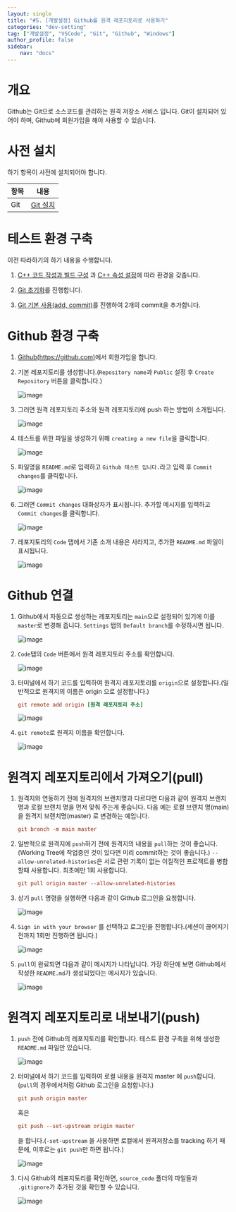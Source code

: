 ```yaml
---
layout: single
title: "#5. [개발설정] Github를 원격 레포지토리로 사용하기"
categories: "dev-setting"
tag: ["개발설정", "VSCode", "Git", "Github", "Windows"]
author_profile: false
sidebar: 
    nav: "docs"
---
```


# 개요
Github는 Git으로 소스코드를 관리하는 원격 저장소 서비스 입니다. Git이 설치되어 있어야 하며, Github에 회원가입을 해야 사용할 수 있습니다.

# 사전 설치

하기 항목이 사전에 설치되어야 합니다.

|항목|내용|
|--|--|
|Git|[Git 설치](https://tango1202.github.io/dev-setting/dev-git/#git-%EC%84%A4%EC%B9%98)|

# 테스트 환경 구축

이전 따라하기의 하기 내용을 수행합니다.

1. [C++ 코드 작성과 빌드 구성](https://tango1202.github.io/dev-setting/dev-vscode-cpp/#c-%EC%BD%94%EB%93%9C-%EC%9E%91%EC%84%B1%EA%B3%BC-%EB%B9%8C%EB%93%9C-%EA%B5%AC%EC%84%B1) 과 [C++ 속성 설정](https://tango1202.github.io/dev-setting/dev-vscode-cpp/#c-%EC%86%8D%EC%84%B1-%EC%84%A4%EC%A0%95)에 따라 환경을 갖춥니다.

2. [Git 초기화](https://tango1202.github.io/dev-setting/dev-git/#git-%EC%B4%88%EA%B8%B0%ED%99%94)를 진행합니다.

3. [Git 기본 사용(add, commit)](https://tango1202.github.io/dev-setting/dev-git/#git-%EA%B8%B0%EB%B3%B8-%EC%82%AC%EC%9A%A9add-commit)를 진행하여 2개의 commit을 추가합니다.

# Github 환경 구축

1. [Github(https://github.com)](https://github.com)에서 회원가입을 합니다.

2. 기본 레포지토리를 생성합니다.(`Repository name`과 `Public` 설정 후 `Create Repository` 버튼을 클릭합니다.)

    ![image](https://github.com/tango1202/tango1202.github.io/assets/133472501/ae429ad1-e0fe-4b91-b0c6-091dfa9b88de)

3. 그러면 원격 레포지토리 주소와 원격 레포지토리에 push 하는 방법이 소개됩니다.

    ![image](https://github.com/tango1202/tango1202.github.io/assets/133472501/aad4968e-1822-4791-9ae8-9d416d8ded31)

4. 테스트를 위한 파일을 생성하기 위해 `creating a new file`을 클릭합니다.

    ![image](https://github.com/tango1202/tango1202.github.io/assets/133472501/97af9cf1-4b0f-460b-80a9-03b0b6eac8ff)

5. 파일명을 `README.md`로 입력하고 `Github 테스트 입니다.`라고 입력 후 `Commit changes`를 클릭합니다.

    ![image](https://github.com/tango1202/tango1202.github.io/assets/133472501/e7da038a-1268-46b9-8b8d-0db318b3f91e)

6. 그러면 `Commit changes` 대화상자가 표시됩니다. 추가할 메시지를 입력하고 `Commit changes`를 클릭합니다.

    ![image](https://github.com/tango1202/tango1202.github.io/assets/133472501/c8c830f3-db41-42c3-9228-0744125e8a35)

7. 레포지토리의 `Code` 탭에서 기존 소개 내용은 사라지고, 추가한 `README.md` 파일이 표시됩니다.
    
    ![image](https://github.com/tango1202/tango1202.github.io/assets/133472501/cee757ae-ff2d-4d82-9e5e-c0561901a134)

# Github 연결

1. Github에서 자동으로 생성하는 레포지토리는 `main`으로 설정되어 있기에 이를 `master`로 변경해 줍니다. `Settings` 탭의 `Default branch`를 수정하시면 됩니다.
    
    ![image](https://github.com/tango1202/tango1202.github.io/assets/133472501/d3dd972a-fa37-40c4-a509-6e0daf25ba65)

2. `Code`탭의 `Code` 버튼에서 원격 레포지토리 주소를 확인합니다.

    ![image](https://github.com/tango1202/tango1202.github.io/assets/133472501/828d9fec-76bf-4e67-8b6f-0cacdf3ccc1b)

3. 터미널에서 하기 코드를 입력하여 원격지 레포지토리를 `origin`으로 설정합니다.(일반적으로 원격지의 이름은 origin 으로 설정합니다.)

    ```ini
    git remote add origin [원격 레포지토리 주소]
    ```

    ![image](https://github.com/tango1202/tango1202.github.io/assets/133472501/eae6c1f6-c7f9-42fa-b5ba-82c48ee40bc9)

4. `git remote`로 원격지 이름을 확인합니다.
    
    ![image](https://github.com/tango1202/tango1202.github.io/assets/133472501/02bdd833-a818-4d73-b1e8-3eacdb5c4068)

# 원격지 레포지토리에서 가져오기(pull)

1. 원격지와 연동하기 전에 원격지의 브랜치명과 다르다면 다음과 같이 원격지 브랜치명과 로컬 브랜치 명을 먼저 맞춰 주는게 좋습니다. 다음 예는 로컬 브랜치 명(main)을 원격지 브랜치명(master) 로 변경하는 예입니다.

    ```ini
    git branch -m main master
    ```

2. 일반적으로 원격지에 `push`하기 전에 원격지의 내용을 `pull`하는 것이 좋습니다.(Working Tree에 작업중인 것이 있다면 미리 commit하는 것이 좋습니다.) `--allow-unrelated-histories`은 서로 관련 기록이 없는 이질적인 프로젝트를 병합할때 사용합니다. 최초에만 1회 사용합니다.   

    ```ini
    git pull origin master --allow-unrelated-histories
    ```
3. 상기 `pull` 명령을 실행하면 다음과 같이 Github 로그인을 요청합니다.

    ![image](https://github.com/tango1202/tango1202.github.io/assets/133472501/d998f293-3982-4920-a209-02735052ae07)

4. `Sign in with your browser` 를 선택하고 로그인을 진행합니다.(세션이 끊어지기 전까지 1회만 진행하면 됩니다.)

    ![image](https://github.com/tango1202/tango1202.github.io/assets/133472501/bdf1a08e-837e-4f44-8090-65c3804f459b)

5. `pull`이 완료되면 다음과 같이 메시지가 나타납니다. 가장 하단에 보면 Github에서 작성한 `README.md`가 생성되었다는 메시지가 있습니다.

    ![image](https://github.com/tango1202/tango1202.github.io/assets/133472501/d984b81d-7283-40c8-a699-bb18f4806942)

# 원격지 레포지토리로 내보내기(push)

1. `push` 전에 Github의 레포지토리를 확인합니다. 테스트 환경 구축을 위해 생성한 `README.md` 파일만 있습니다.

    ![image](https://github.com/tango1202/tango1202.github.io/assets/133472501/f8d5569a-e014-411b-b66c-50da80466e0f)

2. 터미널에서 하기 코드를 입력하여 로컬 내용을 원격지 master 에 `push`합니다.(`pull`의 경우에서처럼 Github 로그인을 요청합니다.)
  
    ```ini
    git push origin master
    ```

    혹은

    ```ini
    git push --set-upstream origin master
    ```

    을 합니다.(`-set-upstream` 을 사용하면 로컬에서 원격저장소를 tracking 하기 때문에, 이후로는 `git push`만 하면 됩니다.)

    ![image](https://github.com/tango1202/tango1202.github.io/assets/133472501/5f93f824-817a-4f93-8c1c-f46c70ca2528)

3. 다시 Github의 레포지토리를 확인하면, `source_code` 폴더의 파일들과 `.gitignore`가 추가된 것을 확인할 수 있습니다.

    ![image](https://github.com/tango1202/tango1202.github.io/assets/133472501/880a89d1-6fc2-49c7-8f1a-bac970e840ff)




